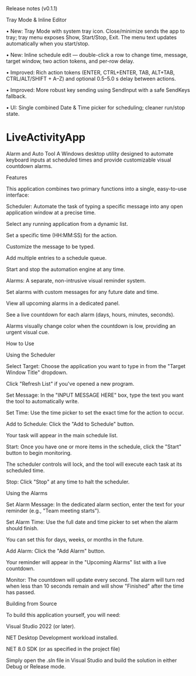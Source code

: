 Release notes (v0.1.1)

Tray Mode & Inline Editor

• New: Tray Mode with system tray icon. Close/minimize sends the app to tray; tray menu exposes Show, Start/Stop, Exit. The menu text updates automatically when you start/stop.

• New: Inline schedule edit — double-click a row to change time, message, target window, two action tokens, and per-row delay.

• Improved: Rich action tokens (ENTER, CTRL+ENTER, TAB, ALT+TAB, CTRL/ALT/SHIFT + A–Z) and optional 0.5–5.0 s delay between actions.

• Improved: More robust key sending using SendInput with a safe SendKeys fallback.

• UI: Single combined Date & Time picker for scheduling; cleaner run/stop state.


# LiveActivityApp

Alarm and Auto Tool
A Windows desktop utility designed to automate keyboard inputs at scheduled times and provide customizable visual countdown alarms.

Features

This application combines two primary functions into a single, easy-to-use interface:

Scheduler: Automate the task of typing a specific message into any open application window at a precise time.

Select any running application from a dynamic list.

Set a specific time (HH:MM:SS) for the action.

Customize the message to be typed.

Add multiple entries to a schedule queue.

Start and stop the automation engine at any time.



Alarms: A separate, non-intrusive visual reminder system.

Set alarms with custom messages for any future date and time.

View all upcoming alarms in a dedicated panel.

See a live countdown for each alarm (days, hours, minutes, seconds).

Alarms visually change color when the countdown is low, providing an urgent visual cue.



How to Use

Using the Scheduler

Select Target: Choose the application you want to type in from the "Target Window Title" dropdown. 

Click "Refresh List" if you've opened a new program.

Set Message: In the "INPUT MESSAGE HERE" box, type the text you want the tool to automatically write.

Set Time: Use the time picker to set the exact time for the action to occur.

Add to Schedule: Click the "Add to Schedule" button. 

Your task will appear in the main schedule list.

Start: Once you have one or more items in the schedule, click the "Start" button to begin monitoring.

The scheduler controls will lock, and the tool will execute each task at its scheduled time.

Stop: Click "Stop" at any time to halt the scheduler.


Using the Alarms

Set Alarm Message: In the dedicated alarm section, enter the text for your reminder (e.g., "Team meeting starts").

Set Alarm Time: Use the full date and time picker to set when the alarm should finish. 

You can set this for days, weeks, or months in the future.

Add Alarm: Click the "Add Alarm" button. 

Your reminder will appear in the "Upcoming Alarms" list with a live countdown.

Monitor: The countdown will update every second. The alarm will turn red when less than 10 seconds remain and will show "Finished" after the time has passed.



Building from Source

To build this application yourself, you will need:

Visual Studio 2022 (or later).

NET Desktop Development workload installed.

NET 8.0 SDK (or as specified in the project file)

Simply open the .sln file in Visual Studio and build the solution in either Debug or Release mode.
